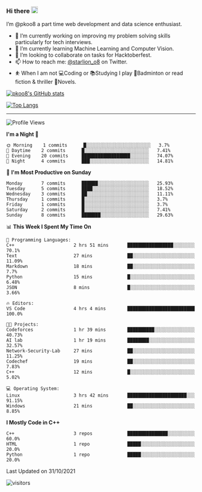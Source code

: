 ### Hi there <img src="https://media.giphy.com/media/hvRJCLFzcasrR4ia7z/giphy.gif" width="18">

 I’m @pkoo8 a part time web development and data science enthusiast. 
 
 
 - 🔭 I’m currently working on improving my problem solving skills particularly for tech interviews.
- 🌱 I’m currently learning Machine Learning and Computer Vision.
- 👯 I’m looking to collaborate on tasks for Hacktoberfest.
- 📫 How to reach me: [@starlion_o8](https://twitter.com/starlion_o8) on Twitter.
- ⛹️ When I am not 💻Coding or 📚Studying I play 🏸Badminton or read fiction & thriller 📖Novels.


[![pkoo8's GitHub stats](https://github-readme-stats.vercel.app/api?username=pkoo8&show_icons=true)](https://github.com/pkoo8)

[![Top Langs](https://github-readme-stats.vercel.app/api/top-langs/?username=pkoo8&langs_count=8&layout=compact)](https://github.com/pkoo8)

<hr>

<!--START_SECTION:waka-->
![Profile Views](http://img.shields.io/badge/Profile%20Views-0-blue)

**I'm a Night 🦉** 

```text
🌞 Morning    1 commits      █░░░░░░░░░░░░░░░░░░░░░░░░   3.7% 
🌆 Daytime    2 commits      █░░░░░░░░░░░░░░░░░░░░░░░░   7.41% 
🌃 Evening    20 commits     ██████████████████░░░░░░░   74.07% 
🌙 Night      4 commits      ███░░░░░░░░░░░░░░░░░░░░░░   14.81%

```
📅 **I'm Most Productive on Sunday** 

```text
Monday       7 commits      ██████░░░░░░░░░░░░░░░░░░░   25.93% 
Tuesday      5 commits      ████░░░░░░░░░░░░░░░░░░░░░   18.52% 
Wednesday    3 commits      ██░░░░░░░░░░░░░░░░░░░░░░░   11.11% 
Thursday     1 commits      █░░░░░░░░░░░░░░░░░░░░░░░░   3.7% 
Friday       1 commits      █░░░░░░░░░░░░░░░░░░░░░░░░   3.7% 
Saturday     2 commits      █░░░░░░░░░░░░░░░░░░░░░░░░   7.41% 
Sunday       8 commits      ███████░░░░░░░░░░░░░░░░░░   29.63%

```


📊 **This Week I Spent My Time On** 

```text
💬 Programming Languages: 
C++                      2 hrs 51 mins       █████████████████░░░░░░░░   70.1% 
Text                     27 mins             ██░░░░░░░░░░░░░░░░░░░░░░░   11.09% 
Markdown                 18 mins             ██░░░░░░░░░░░░░░░░░░░░░░░   7.7% 
Python                   15 mins             █░░░░░░░░░░░░░░░░░░░░░░░░   6.48% 
JSON                     8 mins              █░░░░░░░░░░░░░░░░░░░░░░░░   3.66%

🔥 Editors: 
VS Code                  4 hrs 4 mins        █████████████████████████   100.0%

🐱‍💻 Projects: 
Codeforces               1 hr 39 mins        ██████████░░░░░░░░░░░░░░░   40.73% 
AI lab                   1 hr 19 mins        ████████░░░░░░░░░░░░░░░░░   32.57% 
Network-Security-Lab     27 mins             ██░░░░░░░░░░░░░░░░░░░░░░░   11.25% 
Codechef                 19 mins             ██░░░░░░░░░░░░░░░░░░░░░░░   7.83% 
C++                      12 mins             █░░░░░░░░░░░░░░░░░░░░░░░░   5.02%

💻 Operating System: 
Linux                    3 hrs 42 mins       ██████████████████████░░░   91.15% 
Windows                  21 mins             ██░░░░░░░░░░░░░░░░░░░░░░░   8.85%

```

**I Mostly Code in C++** 

```text
C++                      3 repos             ███████████████░░░░░░░░░░   60.0% 
HTML                     1 repo              █████░░░░░░░░░░░░░░░░░░░░   20.0% 
Python                   1 repo              █████░░░░░░░░░░░░░░░░░░░░   20.0%

```



 Last Updated on 31/10/2021
<!--END_SECTION:waka-->

![visitors](https://visitor-badge.laobi.icu/badge?page_id=pkoo8.pkoo8)

<!---
pkoo8/pkoo8 is a ✨ special ✨ repository because its `README.md` (this file) appears on your GitHub profile.
You can click the Preview link to take a look at your changes.
--->
